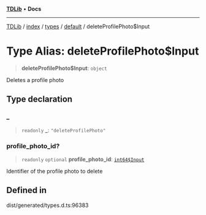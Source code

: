 [**TDLib**](../../../../../../README.md) • **Docs**

***

[TDLib](../../../../../../modules.md) / [index](../../../../../README.md) / [types](../../../README.md) / [default](../README.md) / deleteProfilePhoto$Input

# Type Alias: deleteProfilePhoto$Input

> **deleteProfilePhoto$Input**: `object`

Deletes a profile photo

## Type declaration

### \_

> `readonly` **\_**: `"deleteProfilePhoto"`

### profile\_photo\_id?

> `readonly` `optional` **profile\_photo\_id**: [`int64$Input`](int64$Input.md)

Identifier of the profile photo to delete

## Defined in

dist/generated/types.d.ts:96383
